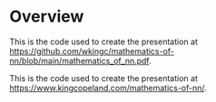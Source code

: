 # Overview

This is the code used to create the presentation at <a href="https://github.com/wkingc/mathematics-of-nn/blob/main/mathematics_of_nn.pdf" target="_blank">https://github.com/wkingc/mathematics-of-nn/blob/main/mathematics_of_nn.pdf</a>.

This is the code used to create the presentation at https://www.kingcopeland.com/mathematics-of-nn/.
